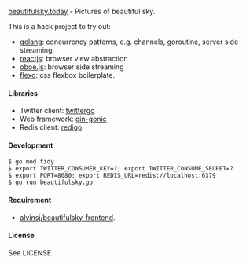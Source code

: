 [beautifulsky.today](http://beautifulsky.alvinsj.net) - Pictures of beautiful sky.

This is a hack project to try out:

- [golang](https://golang.org/): concurrency patterns, e.g. channels, goroutine, server side streaming.
- [reactjs](https://github.com/facebook/react): browser view abstraction
- [oboe.js](https://github.com/jimhigson/oboe.js): browser side streaming
- [flexo](http://getflexo.com/): css flexbox boilerplate.

#### Libraries

- Twitter client: [twittergo](https://github.com/kurrik/twittergo)
- Web framework: [gin-gonic](https://github.com/gin-gonic)
- Redis client: [redigo](https://github.com/garyburd/redigo)

#### Development

    $ go mod tidy
    $ export TWITTER_CONSUMER_KEY=?; export TWITTER_CONSUME_SECRET=?
    $ export PORT=8080; export REDIS_URL=redis://localhost:6379
    $ go run beautifulsky.go

#### Requirement

- [alvinsj/beautifulsky-frontend](https://github.com/alvinsj/beautifulsky-frontend).

#### License

See LICENSE

